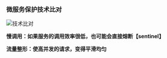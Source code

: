 ### 微服务保护技术比对



![技术比对](E:\笔记整理\微服务技术\sentinel\图解\技术比对.png)



**慢调用：如果服务的调用效率很低，也可能会直接熔断【sentinel】**

**流量整形：使高并发的请求，变得平滑均匀**

